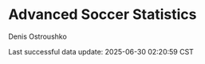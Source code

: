 # Advanced Soccer Statistics
Denis Ostroushko

<!-- gfm -->

Last successful data update: 2025-06-30 02:20:59 CST

